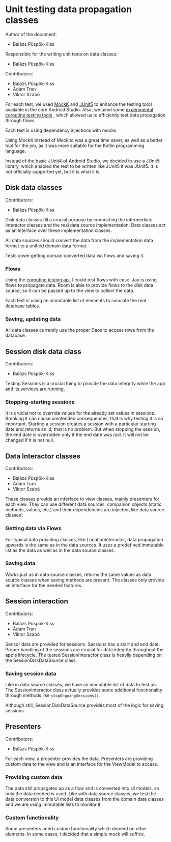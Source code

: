 # Unit testing data propagation classes

Author of the document:

- Balázs Püspök-Kiss

Responsible for the writing unit tests on data classes:

- Balázs Püspök-Kiss

Contributors: 

- Balázs Püspök-Kiss
- Ádám Tran
- Viktor Szabó

For each test, we used 
[MockK](https://github.com/mockk/mockk)
and 
[JUnit5](https://github.com/mannodermaus/android-junit5)
to enhance the testing tools available in
the core Android Studio. Also, we used some
[experimental coroutine testing tools](https://developer.android.com/kotlin/coroutines/test)
, which allowed us to efficiently
test data propagation through flows.

Each test is using dependency injections
with mocks.

Using MockK instead of Mockito was a great time
saver, as well as a better tool for the job, as
it was more suitable for the Kotlin programming
language.

Instead of the basic JUnit4 of Android Studio,
we decided to use a JUnit5 library, which enabled
the test to be written like JUnit5 it was JUnit5.
It is not officially supported yet, but it is
what it is.

## Disk data classes

Contributors:

- Balázs Püspök-Kiss

Disk data classes fill a crucial purpose by
connecting the intermediate Interactor classes
and the real data source implementation.
Data classes act as an interface over
these implementation classes.

All data sources should convert the data from
the implementation data format to a unified
domain data format.

Tests cover getting domain converted data via
flows and saving it.

### Flows

Using the
[coroutine testing api](https://developer.android.com/kotlin/coroutines/test),
I could test flows with ease. Jay is using flows
to propagate data. Room is able to provide
flows to the disk data source, so it can be
passed up to the view to collect the data.

Each test is using an immutable list of elements
to simulate the real database tables.

### Saving, updating data

All data classes currently use the proper Daos
to access rows from the database.

## Session disk data class

Contributors:

- Balázs Püspök-Kiss

Testing Sessions is a crucial thing to
provide the data integrity while the app and
its services are running.

### Stopping-starting sessions

It is crucial not to override values
for the already set values in sessions.
Breaking it can cause unintended consequences,
that is why testing it is so important.
Starting a session creates a session with a
particular starting date and returns an id,
that is no problem. But when stopping the
session, the end date is overridden only
if the end date was null.
It will not be changed if it is not null.

## Data Interactor classes

Contributors:

- Balázs Püspök-Kiss
- Ádám Tran
- Viktor Szabó

These classes provide an interface to view 
classes, mainly presenters for each view.
They can use different data sources, companion
objects (static methods, values, etc.) and their
dependencies are injected, like data source
classes'.

### Getting data via Flows

For typical data providing classes, like
LocationInteractor, data propagation upwards is
the same as in the data sources. It uses a 
predefined immutable list as the data as well
as in the data source classes.

### Saving data

Works just as in data source classes, returns
the same values as data source classes
when saving methods are present.
The classes only provide an interface for the
needed features.

## Session interaction

Contributors:

- Balázs Püspök-Kiss
- Ádám Tran
- Viktor Szabó

Sensor data are provided for sessions.
Sessions has a start and end date.
Proper handling of the sessions are crucial for
data integrity throughout the app's lifecycle.
The tested SessionInteractor class is heavily
depending on the SessionDiskDataSource class.

### Saving session data

Like in data source classes, we have an
immutable list of data to test on.
The SessionInteractor class actually provides
some additional functionality through
methods like ```stopOngoingSessions()```.

Although still, SessionDiskDataSource provides
most of the logic for saving sessions.

## Presenters

Contributors:

- Balázs Püspök-Kiss

For each view, a presenter provides the data.
Presenters are providing custom data to
the view and is an interface for the
ViewModel to access.

### Providing custom data

The data still propagates up as a flow and is
converted into Ui models, so only the data
needed is used. Like with data source
classes, we test the data conversion
to this Ui model data classes from
the domain data classes and we are using
immutable lists to monitor it.

### Custom functionality

Some presenters need custom functionality
which depend on other elements. In some
cases, I decided that a simple mock will 
suffice.
